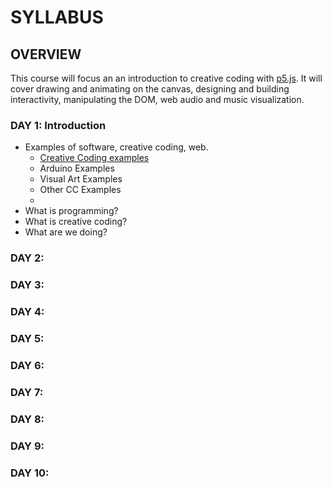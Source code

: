 # SYLLABUS

## OVERVIEW

This course will focus an an introduction to creative coding with [p5.js](http://p5js.org). It will cover drawing and animating on the canvas, designing and building interactivity, manipulating the DOM, web audio and music visualization.

### DAY 1: Introduction

* Examples of software, creative coding, web.
	* [Creative Coding examples](https://github.com/ITPNYU/ICM-2014/wiki/Projects)
	* Arduino Examples
	* Visual Art Examples
	* Other CC Examples
	* 
* What is programming?
* What is creative coding?
* What are we doing?

### DAY 2: 

### DAY 3:

### DAY 4:

### DAY 5:

### DAY 6:

### DAY 7:

### DAY 8:

### DAY 9:

### DAY 10:

